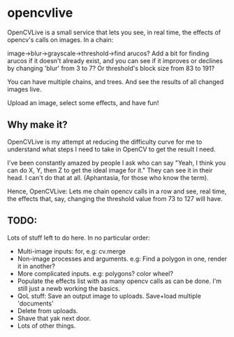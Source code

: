 # opencvlive

OpenCVLive is a small service that lets you see, in real time, the effects of
opencv's calls on images. In a chain:

image->blur->grayscale->threshold->find arucos? Add a bit for finding arucos
if it doesn't already exist, and you can see if it improves or declines by
changing 'blur' from 3 to 7? Or threshold's block size from 83 to 191?

You can have multiple chains, and trees. And see the results of all changed
images live.

Upload an image, select some effects, and have fun!

## Why make it?

OpenCVLive is my attempt at reducing the difficulty curve for me to understand
what steps I need to take in OpenCV to get the result I need.

I've been constantly amazed by people I ask who can say "Yeah, I think you can
do X, Y, then Z to get the ideal image for it." They can see it in their head.
I can't do that at all. (Aphantasia, for those who know the term).

Hence, OpenCVLive: Lets me chain opencv calls in a row and see, real time, the
effects that, say, changing the threshold value from 73 to 127 will have.

## TODO:

Lots of stuff left to do here. In no particular order:

 - Multi-image inputs: for, e.g: cv.merge
 - Non-image processes and arguments. e.g: Find a polygon in one, render it in
   another?
 - More complicated inputs. e.g: polygons? color wheel?
 - Populate the effects list with as many opencv calls as can be done. I'm
   still just a newb working the basics.
 - QoL stuff: Save an output image to uploads. Save+load multiple 'documents'
 - Delete from uploads.
 - Shave that yak next door.
 - Lots of other things.
